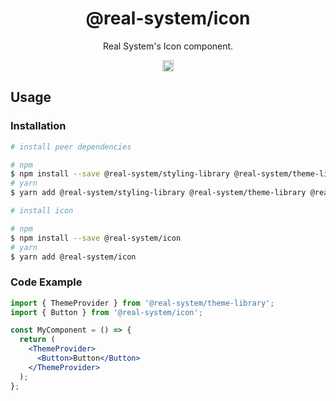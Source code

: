 <h1 align="center">@real-system/icon</h1>
<p align="center">Real System's Icon component.</p>
<p align="center">
<a href="https://www.npmjs.com/package/@real-system/icon"><img src="https://badgen.net/npm/v/@real-system/icon?label=&icon=npm&color=blue" alt="npm version" height="18"/></a>
</p>

## Usage

### Installation

```bash
# install peer dependencies

# npm
$ npm install --save @real-system/styling-library @real-system/theme-library @real-system/elements-primitive react react-dom
# yarn
$ yarn add @real-system/styling-library @real-system/theme-library @real-system/elements-primitive react react-dom

# install icon

# npm
$ npm install --save @real-system/icon
# yarn
$ yarn add @real-system/icon
```

### Code Example

```jsx
import { ThemeProvider } from '@real-system/theme-library';
import { Button } from '@real-system/icon';

const MyComponent = () => {
  return (
    <ThemeProvider>
      <Button>Button</Button>
    </ThemeProvider>
  );
};
```
